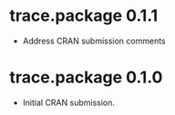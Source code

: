 # trace.package 0.1.1
* Address CRAN submission comments

# trace.package 0.1.0

* Initial CRAN submission.
